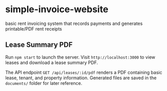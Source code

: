 # simple-invoice-website
basic rent invoicing system that records payments and generates printable/PDF rent receipts

## Lease Summary PDF

Run `npm start` to launch the server. Visit `http://localhost:3000` to view leases and download a lease summary PDF.

The API endpoint `GET /api/leases/:id/pdf` renders a PDF containing basic lease, tenant, and property information. Generated files are saved in the `documents/` folder for later reference.
